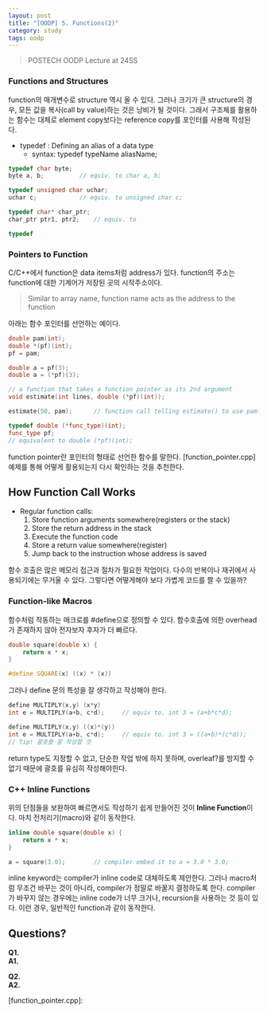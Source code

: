 ```yaml
---
layout: post
title: "[OODP] 5. Functions(2)"
category: study
tags: oodp
---
```


> POSTECH OODP Lecture at 24SS

### Functions and Structures
function의 매개변수로 structure 역시 올 수 있다.
그러나 크기가 큰 structure의 경우, 모든 값을 복사(call by value)하는 것은 낭비가 될 것이다.
그래서 구조체를 활용하는 함수는 대체로 element copy보다는 reference copy를 포인터를 사용해 작성된다.

* typedef : Defining an alias of a data type
    - syntax: typedef typeName aliasName;

``` c++
typedef char byte;
byte a, b;          // equiv. to char a, b;

typedef unsigned char uchar;
uchar c;            // equiv. to unsigned char c;

typedef char* char_ptr;
char_ptr ptr1, ptr2;    // equiv. to

typedef 

```

### Pointers to Function
C/C++에서 function은 data items처럼 address가 있다. function의 주소는 function에 대한 기계어가 저장된 곳의 시작주소이다.
> Similar to array name, function name acts as the address to the function

아래는 함수 포인터를 선언하는 예이다.
``` c++
double pam(int);
double *(pf)(int);
pf = pam;

double a = pf(3);
double a = (*pf)(3);

// a function that takes a function pointer as its 2nd argument
void estimate(int lines, double (*pf)(int));    

estimate(50, pam);      // function call telling estimate() to use pam()

typedef double (*func_type)(int);
func_type pf;
// equivalent to double (*pf)(int);
```
function pointer란 포인터의 형태로 선언한 함수를 말한다.
[function_pointer.cpp] 예제를 통해 어떻게 활용되는지 다시 확인하는 것을 추천한다.


## How Function Call Works
* Regular function calls:
    1. Store function arguments somewhere(registers or the stack)
    2. Store the return address in the stack
    3. Execute the function code
    4. Store a return value somewhere(register)
    5. Jump back to the instruction whose address is saved

함수 호출은 많은 메모리 접근과 절차가 필요한 작업이다.
다수의 반복이나 재귀에서 사용되기에는 무거울 수 있다.
그렇다면 어떻게해야 보다 가볍게 코드를 짤 수 있을까?

### Function-like Macros
함수처럼 작동하는 매크로를 #define으로 정의할 수 있다.
함수호출에 의한 overhead가 존재하지 않아 전자보자 후자가 더 빠르다.

``` c++
double square(double x) {
    return x * x;
}

#define SQUARE(x) ((x) * (x))
```

그러나 define 문의 특성을 잘 생각하고 작성해야 한다.
``` c++
define MULTIPLY(x,y) (x*y)
int e = MULTIPLY(a+b, c*d);     // equiv to. int 3 = (a+b*c*d);

define MULTIPLY(x,y) ((x)*(y))
int e = MULTIPLY(a+b, c*d);     // equiv to. int 3 = ((a+b)*(c*d));
// Tip! 괄호를 잘 작성할 것
```
return type도 지정할 수 없고, 단순한 작업 밖에 하지 못하며, overleaf?를 방지할 수 없기 때문에 괄호를 유심히 작성해야한다.

### C++ Inline Functions
위의 단점들을 보완하여 빠르면서도 작성하기 쉽게 만들어진 것이 **Inline Function**이다.
마치 전처리기(macro)와 같이 동작한다.
``` c++
inline double square(double x) {
    return x * x;
}

a = square(3.0);        // compiler embed it to a = 3.0 * 3.0;
```
inline keyword는 compiler가 inline code로 대체하도록 제안한다. 그러나 macro처럼 무조건 바꾸는 것이 아니라, compiler가 정말로 바꿀지 결정하도록 한다.
compiler가 바꾸지 않는 경우에는 inline code가 너무 크거나, recursion을 사용하는 것 등이 있다. 이런 경우, 일반적인 function과 같이 동작한다.


## Questions?
**Q1.**         <br>
**A1.** 


**Q2.**      <br>
**A2.** 

<!-- Links -->
[function_pointer.cpp]: 